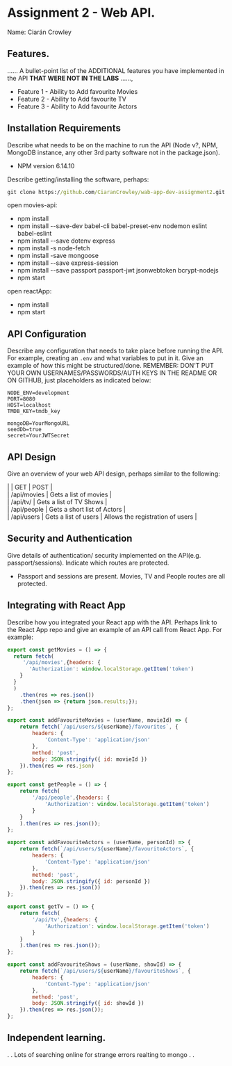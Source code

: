 # Assignment 2 - Web API.

Name: Ciarán Crowley

## Features.

...... A bullet-point list of the ADDITIONAL features you have implemented in the API **THAT WERE NOT IN THE LABS** ......,
 
 + Feature 1 - Ability to Add favourite Movies
 + Feature 2 - Ability to Add favourite TV
 + Feature 3 - Ability to Add favourite Actors

## Installation Requirements

Describe what needs to be on the machine to run the API (Node v?, NPM, MongoDB instance, any other 3rd party software not in the package.json). 
 +  NPM version 6.14.10

Describe getting/installing the software, perhaps:

```bat
git clone https://github.com/CiaranCrowley/wab-app-dev-assignment2.git
```

open movies-api:
 +  npm install
 +  npm install --save-dev babel-cli babel-preset-env nodemon eslint babel-eslint
 +  npm install --save dotenv express
 +  npm install -s node-fetch
 +  npm install -save mongoose
 +  npm install --save express-session
 +  npm install --save passport passport-jwt jsonwebtoken bcrypt-nodejs
 +  npm start

open reactApp:
 +  npm install
 +  npm start

## API Configuration
Describe any configuration that needs to take place before running the API. For example, creating an ``.env`` and what variables to put in it. Give an example of how this might be structured/done.
REMEMBER: DON'T PUT YOUR OWN USERNAMES/PASSWORDS/AUTH KEYS IN THE README OR ON GITHUB, just placeholders as indicated below:

```
NODE_ENV=development
PORT=8080
HOST=localhost
TMDB_KEY=tmdb_key

mongoDB=YourMongoURL
seedDb=true
secret=YourJWTSecret
```
## API Design
Give an overview of your web API design, perhaps similar to the following: 

|  |  GET | POST |
<br />
| /api/movies | Gets a list of movies |
<br />
| /api/tv/    | Gets a list of TV Shows | 
<br />
| /api/people | Gets a short list of Actors |
<br />
| /api/users  | Gets a list of users | Allows the registration of users |

## Security and Authentication
Give details of authentication/ security implemented on the API(e.g. passport/sessions). Indicate which routes are protected.
  + Passport and sessions are present.  Movies, TV and People routes are all protected.

## Integrating with React App

Describe how you integrated your React app with the API. Perhaps link to the React App repo and give an example of an API call from React App. For example: 

~~~Javascript
export const getMovies = () => {
  return fetch(
     '/api/movies',{headers: {
       'Authorization': window.localStorage.getItem('token')
    }
  }
  )
    .then(res => res.json())
    .then(json => {return json.results;});
};

export const addFavouriteMovies = (userName, movieId) => {
    return fetch(`/api/users/${userName}/favourites`, {
        headers: {
            'Content-Type': 'application/json'
        },
        method: 'post',
        body: JSON.stringify({ id: movieId })
    }).then(res => res.json)
};

export const getPeople = () => {
    return fetch(
        '/api/people',{headers: {
            'Authorization': window.localStorage.getItem('token')
        }
    }
    ).then(res => res.json());
};

export const addFavouriteActors = (userName, personId) => {
    return fetch(`/api/users/${userName}/favouriteActors`, {
        headers: {
            'Content-Type': 'application/json'
        },
        method: 'post',
        body: JSON.stringify({ id: personId })
    }).then(res => res.json())
};

export const getTv = () => {
    return fetch(
        '/api/tv',{headers: {
            'Authorization': window.localStorage.getItem('token')
        }
    }
    ).then(res => res.json());
};

export const addFavouriteShows = (userName, showId) => {
    return fetch(`/api/users/${userName}/favouriteShows`, {
        headers: {
            'Content-Type': 'application/json'
        },
        method: 'post',
        body: JSON.stringify({ id: showId })
    }).then(res => res.json());
};
~~~

## Independent learning.

. . Lots of searching online for strange errors realting to mongo . .  
